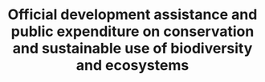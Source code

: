 ---
data_non_statistical: true
goal_meta_link: http://unstats.un.org/sdgs/files/metadata-compilation/Metadata-Goal-15.pdf
graph_title: Official development assistance and public expenditure on conservation
  and sustainable use of biodiversity and ecosystems
graph_type: line
has_metadata: true
indicator: 15.b.1
indicator_definition: Total official development assistance (ODA
indicator_name: Official development assistance and public expenditure on conservation
  and sustainable use of biodiversity and ecosystems
indicator_sort_order: 15-0b-01
indicator_variable: null
layout: indicator
national_geographical_coverage: United States
permalink: /15-b-1/
published: true
rationale_interpretation: http://www.oecd.org/dac/stats/purposecodessectorclassification.htm).
  Data expressed in US dollars at the average annual exchange rate.
reporting_status: notstarted
sdg_goal: 15
source_active_1: true
source_notes_1: null
source_title_1: null
target: Mobilize significant resources from all sources and at all levels to finance
  sustainable forest management and provide adequate incentives to developing countries
  to advance such management, including for conservation and reforestation.
target_id: 15.b
title: Official development assistance and public expenditure on conservation and
  sustainable use of biodiversity and ecosystems
un_custodial_agency: OECD, UNEP, World Bank
un_designated_tier: 1, 3
variable_description: null
variable_notes: null
---